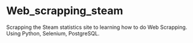 # Web_scrapping_steam
Scrapping the Steam statistics site to learning how to do Web Scrapping. Using Python, Selenium, PostgreSQL. 
